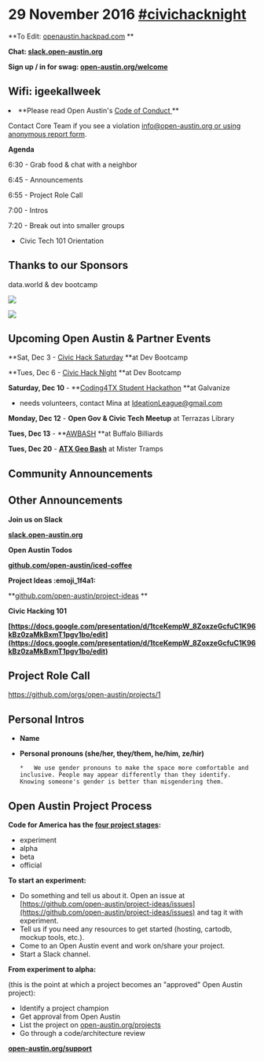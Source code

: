 # 29 November 2016 [#civichacknight](https://openaustin.hackpad.com/ep/search/?q=%23civichacknight&via=ZG09rJxIkIN)

**To Edit: [openaustin.hackpad.com](https://openaustin.hackpad.com/)   **

**Chat: [slack.open-austin.org](http://slack.open-austin.org/)**

**Sign up / in for swag: [open-austin.org/welcome](http://open-austin.org/welcome)**

## Wifi: igeekallweek
<undefined><li>**Please read Open Austin's [Code of Conduct ](https://www.open-austin.org/about/#code-of-conduct) **</li></undefined>

Contact Core Team if you see a violation info@open-austin.org[ or using anonymous report form](https://www.open-austin.org/about/#report-an-issue).

**Agenda**

6:30 - Grab food & chat with a neighbor

6:45 - Announcements

6:55 - Project Role Call

7:00 - Intros

7:20 - Break out into smaller groups

*   Civic Tech 101 Orientation 

## Thanks to our Sponsors

data.world & dev bootcamp

![](https://a248.e.akamai.net/secure.meetupstatic.com/photos/event/2/5/9/600_454800601.jpeg)

![](https://d3c5s1hmka2e2b.cloudfront.net/uploads/topic/image/28/DBC_S_2C_RGB_500w.jpg)

## Upcoming Open Austin & Partner Events

**Sat, Dec 3 - [Civic Hack Saturday](https://www.meetup.com/Open-Austin/events/233921932/) **at Dev Bootcamp

**Tues, Dec 6 - [Civic Hack Night](https://www.meetup.com/Open-Austin/events/235613611/) **at Dev Bootcamp

**Saturday, Dec 10** - **[Coding4TX Student Hackathon](https://coding4txhackathon.splashthat.com/) **at Galvanize 

*   needs volunteers, contact Mina at IdeationLeague@gmail.com

**Monday, Dec 12** - **Open Gov & Civic Tech Meetup** at Terrazas Library

**Tues, Dec 13** - **[AWBASH](https://www.eventbrite.com/e/awbash-2016-tickets-28917528105) **at Buffalo Billiards 

**Tues, Dec 20** - **[ATX Geo Bash](https://austingeobash2016.splashthat.com/)** at Mister Tramps

## Community Announcements

## Other Announcements

**Join us on Slack**

**[slack.open-austin.org](https://slack.open-austin.org/)**

**Open Austin Todos**

**[github.com/open-austin/iced-coffee](https://github.com/open-austin/iced-coffee)**

**Project Ideas :emoji_1f4a1:**

**[github.com/open-austin/project-ideas](https://github.com/open-austin/project-ideas) **

**Civic Hacking 101**

[](https://docs.google.com/presentation/d/1tceKempW_8ZoxzeGcfuC1K96kBz0zaMkBxmT1pgv1bo/edit)**<u>[https://docs.google.com/presentation/d/1tceKempW_8ZoxzeGcfuC1K96kBz0zaMkBxmT1pgv1bo/edit](https://docs.google.com/presentation/d/1tceKempW_8ZoxzeGcfuC1K96kBz0zaMkBxmT1pgv1bo/edit)</u>**

## Project Role Call

[](https://github.com/orgs/open-austin/projects/1)https://github.com/orgs/open-austin/projects/1

## Personal Intros

*   **Name**
*   **Personal pronouns (she/her, they/them, he/him, ze/hir)**

        *   We use gender pronouns to make the space more comfortable and inclusive. People may appear differently than they identify. Knowing someone's gender is better than misgendering them. 

## Open Austin Project Process

**Code for America has the [four project stages](http://www.codeforamerica.org/brigade/projects/stages):**

*   experiment
*   alpha
*   beta
*   official

**To start an experiment:**

*   Do something and tell us about it. Open an issue at [](https://github.com/open-austin/project-ideas/issues)[https://github.com/open-austin/project-ideas/issues](https://github.com/open-austin/project-ideas/issues) and tag it with experiment.
*   Tell us if you need any resources to get started (hosting, cartodb, mockup tools, etc.).
*   Come to an Open Austin event and work on/share your project.
*   Start a Slack channel.

**From experiment to alpha:**

(this is the point at which a project becomes an "approved" Open Austin project):

*   Identify a project champion
*   Get approval from Open Austin
*   List the project on [open-austin.org/projects](https://open-austin.org/projects)
*   Go through a code/architecture review

**[open-austin.org/support](https://open-austin.org/support)**